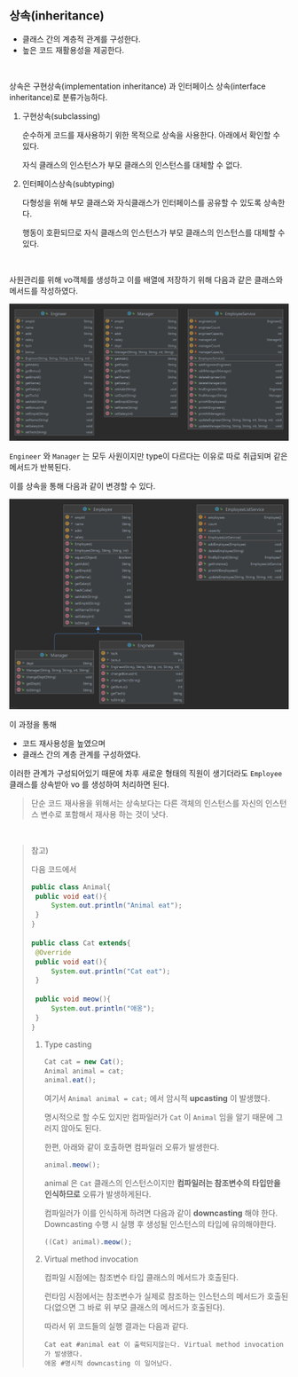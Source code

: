 ## 상속(inheritance)

* 클래스 간의 계층적 관계를 구성한다.
* 높은 코드 재활용성을 제공한다.

<br>

상속은 구현상속(implementation inheritance) 과 인터페이스 상속(interface inheritance)로 분류가능하다.

1. 구현상속(subclassing)

   순수하게 코드를 재사용하기 위한 목적으로 상속을 사용한다. 아래에서 확인할 수 있다.

   자식 클래스의 인스턴스가 부모 클래스의 인스턴스를 대체할 수 없다.

2. 인터페이스상속(subtyping)

   다형성을 위해 부모 클래스와 자식클래스가 인터페이스를 공유할 수 있도록 상속한다.

   행동이 호환되므로 자식 클래스의 인스턴스가 부모 클래스의 인스턴스를 대체할 수 있다.

<br>

사원관리를 위해 vo객체를 생성하고 이를 배열에 저장하기 위해 다음과 같은 클래스와 메서드를 작성하였다.

![](inheritance/inheritance1-1635868180511.png)

`Engineer` 와 `Manager` 는 모두 사원이지만 type이 다르다는 이유로 따로 취급되며 같은 메서드가 반복된다.

이를 상속을 통해 다음과 같이 변경할 수 있다.

![](inheritance/inheritance2.png)

이 과정을 통해

* 코드 재사용성을 높였으며
* 클래스 간의 계층 관계를 구성하였다.

이러한 관계가 구성되어있기 때문에 차후 새로운 형태의 직원이 생기더라도 `Employee` 클래스를 상속받아 vo 를 생성하여 처리하면 된다.

> 단순 코드 재사용을 위해서는 상속보다는 다른 객체의 인스턴스를 자신의 인스턴스 변수로 포함해서 재사용 하는 것이 낫다.

<br>

> 참고)
>
> 다음 코드에서
>
> ```java
> public class Animal{
>  public void eat(){
>      System.out.println("Animal eat");
>  }
> }
> 
> public class Cat extends{
>  @Override
>  public void eat(){
>      System.out.println("Cat eat");
>  }
> 
>  public void meow(){
>      System.out.println("애옹");
>  }
> }
> ```
>
> 1. Type casting
>
>    ```java
>    Cat cat = new Cat();
>    Animal animal = cat;
>    animal.eat();
>    ```
>
>    여기서 `Animal animal = cat;` 에서 암시적 __upcasting__ 이 발생했다.
>
>    명시적으로 할 수도 있지만 컴파일러가 `Cat` 이 `Animal` 임을 알기 때문에 그러지 않아도 된다.
>
>    한편, 아래와 같이 호출하면 컴파일러 오류가 발생한다.
>
>    ```java
>    animal.meow();
>    ```
>
>    animal 은 `Cat` 클래스의 인스턴스이지만 __컴파일러는 참조변수의 타입만을 인식하므로__ 오류가 발생하게된다.
>
>    컴파일러가 이를 인식하게 하려면 다음과 같이 __downcasting__ 해야 한다. Downcasting 수행 시 실행 후 생성될 인스턴스의 타입에 유의해야한다.
>
>    ```java
>    ((Cat) animal).meow();
>    ```
>
> 
>
> 2. Virtual method invocation
>
>    컴파일 시점에는 참조변수 타입 클래스의 메서드가 호출된다.
>
>    런타임 시점에서는 참조변수가 실제로 참조하는 인스턴스의 메서드가 호출된다(없으면 그 바로 위 부모 클래스의 메서드가 호출된다).
>
>    따라서 위 코드들의 실행 결과는 다음과 같다.
>
>    ```shell
>    Cat eat #animal eat 이 출력되지않는다. Virtual method invocation 가 발생했다.
>    애옹 #명시적 downcasting 이 일어났다.
>    ```

